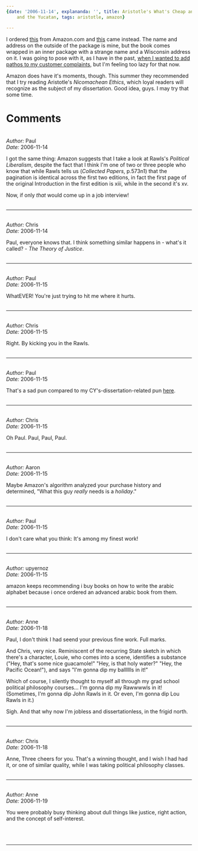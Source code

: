 ```yaml
---
{date: '2006-11-14', explananda: '', title: Aristotle's What's Cheap and Free in Cancun
	and the Yucatan, tags: aristotle, amazon}

---
```

I ordered <a href="http://www.amazon.com/Aristotle-Nicomachean-Translated-Introduction-Commentary/dp/0198250665/sr=8-1/qid=1163553878/ref=sr_1_1/103-4388510-8011037?ie=UTF8&amp;s=books">this</a> from Amazon.com and <a href="http://www.amazon.com/Whats-Cheap-Free-Cancun-Yucatan/dp/0975596306/sr=8-1/qid=1163553816/ref=sr_1_1/103-4388510-8011037?ie=UTF8&amp;s=books">this</a> came instead.  The name and address on the outside of the package is mine, but the book comes wrapped in an inner package with a strange name and a Wisconsin address on it.  I was going to pose with it, as I have in the past, <a href="http://www.explananda.com/archives/001508.html">when I wanted to add pathos to my customer complaints</a>, but I'm feeling too lazy for that now.

Amazon does have it's moments, though.  This summer they recommended that I try reading Aristotle's <i>Nicomachean Ethics</i>, which loyal readers will recognize as the subject of my dissertation.  Good idea, guys.  I may try that some time.


<h1>Comments</h1>


<br/>
<em>Author:</em> Paul
<br/><em>Date:</em> 2006-11-14

I got the same thing: Amazon suggests that I take a look at Rawls's <i>Political Liberalism</i>, despite the fact that I think I'm one of two or three people who know that while Rawls tells us (<i>Collected Papers</i>, p.573n1) that the pagination is identical across the first two editions, in fact the first page of the original Introduction in the first edition is xiii, while in the second it's xv.

Now, if only <i>that</i> would come up in a job interview!
<br/>
<br/>

*******************************************************************************



<br/>
<em>Author:</em> Chris
<br/><em>Date:</em> 2006-11-14

Paul, everyone knows that.  I think something similar happens in - what's it called? - <i>The Theory of Justice</i>.
<br/>
<br/>

*******************************************************************************



<br/>
<em>Author:</em> Paul
<br/><em>Date:</em> 2006-11-15

WhatEVER! You're just trying to hit me where it hurts.
<br/>
<br/>

*******************************************************************************



<br/>
<em>Author:</em> Chris
<br/><em>Date:</em> 2006-11-15

Right.  By kicking you in the Rawls.
<br/>
<br/>

*******************************************************************************



<br/>
<em>Author:</em> Paul
<br/><em>Date:</em> 2006-11-15

That's a sad pun compared to my CY's-dissertation-related pun <a href="http://www.explananda.com/archives/000925.html" rel="nofollow">here</a>.
<br/>
<br/>

*******************************************************************************



<br/>
<em>Author:</em> Chris
<br/><em>Date:</em> 2006-11-15

Oh Paul.  Paul, Paul, Paul.
<br/>
<br/>

*******************************************************************************



<br/>
<em>Author:</em> Aaron
<br/><em>Date:</em> 2006-11-15

Maybe Amazon's algorithm analyzed your purchase history and determined, "What this guy <em>really</em> needs is a <em>holiday</em>."
<br/>
<br/>

*******************************************************************************



<br/>
<em>Author:</em> Paul
<br/><em>Date:</em> 2006-11-15

I don't care what you think: It's among my finest work!
<br/>
<br/>

*******************************************************************************



<br/>
<em>Author:</em> upyernoz
<br/><em>Date:</em> 2006-11-15

amazon keeps recommending i buy books on how to write the arabic alphabet because i once ordered an advanced arabic book from them.
<br/>
<br/>

*******************************************************************************



<br/>
<em>Author:</em> Anne
<br/><em>Date:</em> 2006-11-18

Paul, I don't think I had seend your previous fine work. Full marks.

And Chris, very nice. Reminiscent of the recurring State sketch in which there's a character, Louie, who comes into a scene, identifies a substance ("Hey, that's some nice guacamole!" "Hey, is that holy water?"  "Hey, the Pacific Ocean!"), and says "I'm gonna dip my balllllls in it!"

Which of course, I silently thought to myself all through my grad school political philosophy courses... I'm gonna dip my Rawwwwls in it! (Sometimes, I'm gonna dip John Rawls in it. Or even, I'm gonna dip Lou Rawls in it.)

Sigh. And that why now I'm jobless and dissertationless, in the frigid north.
<br/>
<br/>

*******************************************************************************



<br/>
<em>Author:</em> Chris
<br/><em>Date:</em> 2006-11-18

Anne,
Three cheers for you.  That's a winning thought, and I wish I had had it, or one of similar quality, while I was taking political philosophy classes.
<br/>
<br/>

*******************************************************************************



<br/>
<em>Author:</em> Anne
<br/><em>Date:</em> 2006-11-19

You were probably busy thinking about dull things like justice, right action, and the concept of self-interest.

<br/>
<br/>

*******************************************************************************
